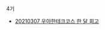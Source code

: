 4기

- [20210307 우아한테크코스 한 달 회고](https://velog.io/@dudtjr913/%EC%9A%B0%EC%95%84%ED%95%9C%ED%85%8C%ED%81%AC%EC%BD%94%EC%8A%A4-%ED%95%9C-%EB%8B%AC-%ED%9A%8C%EA%B3%A0)
